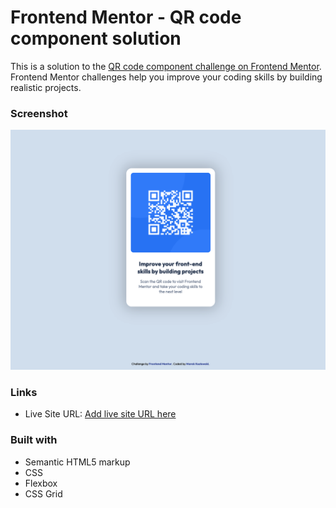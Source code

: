 # Frontend Mentor - QR code component solution

This is a solution to the [QR code component challenge on Frontend Mentor](https://www.frontendmentor.io/challenges/qr-code-component-iux_sIO_H). Frontend Mentor challenges help you improve your coding skills by building realistic projects. 

### Screenshot

![](solution-ss.png)

### Links

- Live Site URL: [Add live site URL here](https://your-live-site-url.com)

### Built with

- Semantic HTML5 markup
- CSS
- Flexbox
- CSS Grid

